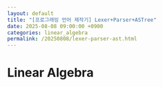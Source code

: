 ```yaml
---
layout: default
title: "[프로그래밍 언어 제작기] Lexer+Parser+ASTree"
date: 2025-08-08 09:00:00 +0900
categories: linear_algebra
permalink: /20250808/lexer-parser-ast.html
---
```


# Linear Algebra

## 